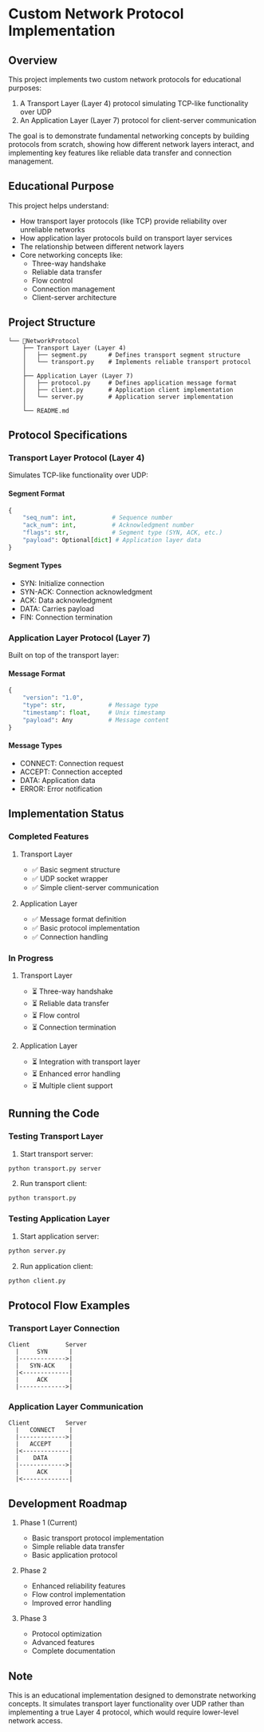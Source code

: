 # Custom Network Protocol Implementation
## Overview
This project implements two custom network protocols for educational purposes:
1. A Transport Layer (Layer 4) protocol simulating TCP-like functionality over UDP
2. An Application Layer (Layer 7) protocol for client-server communication

The goal is to demonstrate fundamental networking concepts by building protocols from scratch, showing how different network layers interact, and implementing key features like reliable data transfer and connection management.

## Educational Purpose
This project helps understand:
- How transport layer protocols (like TCP) provide reliability over unreliable networks
- How application layer protocols build on transport layer services
- The relationship between different network layers
- Core networking concepts like:
  - Three-way handshake
  - Reliable data transfer
  - Flow control
  - Connection management
  - Client-server architecture

## Project Structure
```
└── 📁NetworkProtocol
    ├── Transport Layer (Layer 4)
    │   ├── segment.py      # Defines transport segment structure
    │   └── transport.py    # Implements reliable transport protocol
    │
    ├── Application Layer (Layer 7)
    │   ├── protocol.py     # Defines application message format
    │   ├── client.py       # Application client implementation
    │   └── server.py       # Application server implementation
    │
    └── README.md
```

## Protocol Specifications

### Transport Layer Protocol (Layer 4)
Simulates TCP-like functionality over UDP:

#### Segment Format
```python
{
    "seq_num": int,          # Sequence number
    "ack_num": int,          # Acknowledgment number
    "flags": str,            # Segment type (SYN, ACK, etc.)
    "payload": Optional[dict] # Application layer data
}
```

#### Segment Types
- SYN: Initialize connection
- SYN-ACK: Connection acknowledgment
- ACK: Data acknowledgment
- DATA: Carries payload
- FIN: Connection termination

### Application Layer Protocol (Layer 7)
Built on top of the transport layer:

#### Message Format
```python
{
    "version": "1.0",
    "type": str,            # Message type
    "timestamp": float,     # Unix timestamp
    "payload": Any          # Message content
}
```

#### Message Types
- CONNECT: Connection request
- ACCEPT: Connection accepted
- DATA: Application data
- ERROR: Error notification

## Implementation Status

### Completed Features
1. Transport Layer
   - ✅ Basic segment structure
   - ✅ UDP socket wrapper
   - ✅ Simple client-server communication

2. Application Layer
   - ✅ Message format definition
   - ✅ Basic protocol implementation
   - ✅ Connection handling

### In Progress
1. Transport Layer
   - ⏳ Three-way handshake
   - ⏳ Reliable data transfer
   - ⏳ Flow control
   - ⏳ Connection termination

2. Application Layer
   - ⏳ Integration with transport layer
   - ⏳ Enhanced error handling
   - ⏳ Multiple client support

## Running the Code

### Testing Transport Layer
1. Start transport server:
```bash
python transport.py server
```

2. Run transport client:
```bash
python transport.py
```

### Testing Application Layer
1. Start application server:
```bash
python server.py
```

2. Run application client:
```bash
python client.py
```

## Protocol Flow Examples

### Transport Layer Connection
```
Client          Server
  |     SYN      |
  |------------->|
  |   SYN-ACK    |
  |<-------------|
  |     ACK      |
  |------------->|
```

### Application Layer Communication
```
Client          Server
  |   CONNECT    |
  |------------->|
  |   ACCEPT     |
  |<-------------|
  |    DATA      |
  |------------->|
  |     ACK      |
  |<-------------|
```

## Development Roadmap
1. Phase 1 (Current)
   - Basic transport protocol implementation
   - Simple reliable data transfer
   - Basic application protocol

2. Phase 2
   - Enhanced reliability features
   - Flow control implementation
   - Improved error handling

3. Phase 3
   - Protocol optimization
   - Advanced features
   - Complete documentation

## Note
This is an educational implementation designed to demonstrate networking concepts. It simulates transport layer functionality over UDP rather than implementing a true Layer 4 protocol, which would require lower-level network access.
